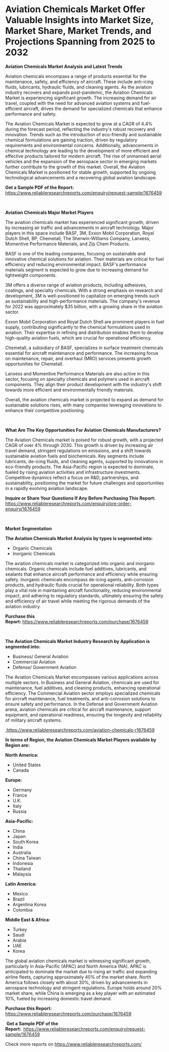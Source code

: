 <p><h1>Aviation Chemicals Market Offer Valuable Insights into Market Size, Market Share, Market Trends, and Projections Spanning from 2025 to 2032</h1></p><p><strong>Aviation Chemicals Market Analysis and Latest Trends</strong></p>
<p><p>Aviation chemicals encompass a range of products essential for the maintenance, safety, and efficiency of aircraft. These include anti-icing fluids, lubricants, hydraulic fluids, and cleaning agents. As the aviation industry recovers and expands post-pandemic, the Aviation Chemicals Market is experiencing significant growth. The increasing demand for air travel, coupled with the need for advanced aviation systems and fuel-efficient aircraft, drives the demand for specialized chemicals that enhance performance and safety.</p><p>The Aviation Chemicals Market is expected to grow at a CAGR of 4.4% during the forecast period, reflecting the industry's robust recovery and innovation. Trends such as the introduction of eco-friendly and sustainable chemical formulations are gaining traction, driven by regulatory requirements and environmental concerns. Additionally, advancements in chemical technology are leading to the development of more efficient and effective products tailored for modern aircraft. The rise of unmanned aerial vehicles and the expansion of the aerospace sector in emerging markets further contribute to the growth of this market. Overall, the Aviation Chemicals Market is positioned for stable growth, supported by ongoing technological advancements and a recovering global aviation landscape.</p></p>
<p><strong>Get a Sample PDF of the Report:&nbsp;</strong> <a href="https://www.reliableresearchreports.com/enquiry/request-sample/1676459?utm_campaign=3287&utm_medium=2&utm_source=Github&utm_content=ia&utm_term=01042025&utm_id=aviation-chemicals">https://www.reliableresearchreports.com/enquiry/request-sample/1676459</a></p>
<p>&nbsp;</p>
<p><strong>Aviation Chemicals Major Market Players</strong></p>
<p><p>The aviation chemicals market has experienced significant growth, driven by increasing air traffic and advancements in aircraft technology. Major players in this space include BASF, 3M, Exxon Mobil Corporation, Royal Dutch Shell, BP, Chemetall, The Sherwin-Williams Company, Lanxess, Momentive Performance Materials, and Zip Chem Products.</p><p>BASF is one of the leading companies, focusing on sustainable and innovative chemical solutions for aviation. Their materials are critical for fuel efficiency and reducing environmental impact. BASF's performance materials segment is expected to grow due to increasing demand for lightweight components.</p><p>3M offers a diverse range of aviation products, including adhesives, coatings, and specialty chemicals. With a strong emphasis on research and development, 3M is well-positioned to capitalize on emerging trends such as sustainability and high-performance materials. The company's revenue for 2022 was approximately $35 billion, with a growing share in the aviation sector.</p><p>Exxon Mobil Corporation and Royal Dutch Shell are prominent players in fuel supply, contributing significantly to the chemical formulations used in aviation. Their expertise in refining and distribution enables them to develop high-quality aviation fuels, which are crucial for operational efficiency.</p><p>Chemetall, a subsidiary of BASF, specializes in surface treatment chemicals essential for aircraft maintenance and performance. The increasing focus on maintenance, repair, and overhaul (MRO) services presents growth opportunities for Chemetall.</p><p>Lanxess and Momentive Performance Materials are also active in this sector, focusing on specialty chemicals and polymers used in aircraft components. They align their product development with the industry's shift towards more efficient and environmentally friendly materials.</p><p>Overall, the aviation chemicals market is projected to expand as demand for sustainable solutions rises, with many companies leveraging innovations to enhance their competitive positioning.</p></p>
<p>&nbsp;</p>
<p><strong>What Are The Key Opportunities For Aviation Chemicals Manufacturers?</strong></p>
<p><p>The Aviation Chemicals market is poised for robust growth, with a projected CAGR of over 4% through 2030. This growth is driven by increasing air travel demand, stringent regulations on emissions, and a shift towards sustainable aviation fuels and biochemicals. Key segments include lubricants, de-icing fluids, and cleaning agents, supported by innovations in eco-friendly products. The Asia-Pacific region is expected to dominate, fueled by rising aviation activities and infrastructure investments. Competitive dynamics reflect a focus on R&D, partnerships, and sustainability, positioning the market for future challenges and opportunities in a rapidly evolving aviation landscape.</p></p>
<p><strong>Inquire or Share Your Questions If Any Before Purchasing This Report:</strong> <a href="https://www.reliableresearchreports.com/enquiry/pre-order-enquiry/1676459?utm_campaign=3287&utm_medium=2&utm_source=Github&utm_content=ia&utm_term=01042025&utm_id=aviation-chemicals">https://www.reliableresearchreports.com/enquiry/pre-order-enquiry/1676459</a></p>
<p>&nbsp;</p>
<p><strong>Market Segmentation</strong></p>
<p><strong>The Aviation Chemicals Market Analysis by types is segmented into:</strong></p>
<p><ul><li>Organic Chemicals</li><li>Inorganic Chemicals</li></ul></p>
<p><p>The aviation chemicals market is categorized into organic and inorganic chemicals. Organic chemicals include fuel additives, lubricants, and sealants that enhance aircraft performance and efficiency while ensuring safety. Inorganic chemicals encompass de-icing agents, anti-corrosion products, and hydraulic fluids crucial for operational reliability. Both types play a vital role in maintaining aircraft functionality, reducing environmental impact, and adhering to regulatory standards, ultimately ensuring the safety and efficiency of air travel while meeting the rigorous demands of the aviation industry.</p></p>
<p><strong>Purchase this Report:&nbsp;</strong><a href="https://www.reliableresearchreports.com/purchase/1676459?utm_campaign=3287&utm_medium=2&utm_source=Github&utm_content=ia&utm_term=01042025&utm_id=aviation-chemicals">https://www.reliableresearchreports.com/purchase/1676459</a></p>
<p>&nbsp;</p>
<p><strong>The Aviation Chemicals Market Industry Research by Application is segmented into:</strong></p>
<p><ul><li>Business/ General Aviation</li><li>Commercial Aviation</li><li>Defense/ Government Aviation</li></ul></p>
<p><p>The Aviation Chemicals Market encompasses various applications across multiple sectors. In Business and General Aviation, chemicals are used for maintenance, fuel additives, and cleaning products, enhancing operational efficiency. The Commercial Aviation sector employs specialized chemicals for aircraft maintenance, fuel treatments, and anti-corrosion solutions to ensure safety and performance. In the Defense and Government Aviation arena, aviation chemicals are critical for aircraft maintenance, support equipment, and operational readiness, ensuring the longevity and reliability of military aircraft systems.</p></p>
<p><a href="https://www.reliableresearchreports.com/aviation-chemicals-r1676459?utm_campaign=3287&utm_medium=2&utm_source=Github&utm_content=ia&utm_term=01042025&utm_id=aviation-chemicals">&nbsp;https://www.reliableresearchreports.com/aviation-chemicals-r1676459</a></p>
<p><strong>In terms of Region, the Aviation Chemicals Market Players available by Region are:</strong></p>
<p>
    <p> <strong> North America: </strong>
        <ul>
            <li>United States</li>
            <li>Canada</li>
        </ul>
        </p> 
    <p> <strong> Europe: </strong>
        <ul>
            <li>Germany</li>
            <li>France</li>
            <li>U.K.</li>
            <li>Italy</li>
            <li>Russia</li>
        </ul>
        </p> 
    <p> <strong> Asia-Pacific: </strong>
        <ul>
            <li>China</li>
            <li>Japan</li>
            <li>South Korea</li>
            <li>India</li>
            <li>Australia</li>
            <li>China Taiwan</li>
            <li>Indonesia</li>
            <li>Thailand</li>
            <li>Malaysia</li>
        </ul>
        </p> 
    <p> <strong> Latin America: </strong>
        <ul>
            <li>Mexico</li>
            <li>Brazil</li>
            <li>Argentina Korea</li>
            <li>Colombia</li>
        </ul>
        </p> 
    <p> <strong> Middle East & Africa: </strong>
        <ul>
            <li>Turkey</li>
            <li>Saudi</li>
            <li>Arabia</li>
            <li>UAE</li>
            <li>Korea</li>
        </ul>
    </p>
    </p>
<p><p>The global aviation chemicals market is witnessing significant growth, particularly in Asia-Pacific (APAC) and North America (NA). APAC is anticipated to dominate the market due to rising air traffic and expanding airline fleets, capturing approximately 40% of the market share. North America follows closely with about 30%, driven by advancements in aerospace technology and stringent regulations. Europe holds around 20% market share, while China is emerging as a key player with an estimated 10%, fueled by increasing domestic travel demand.</p></p>
<p><strong>Purchase this Report: </strong><a href="https://www.reliableresearchreports.com/purchase/1676459?utm_campaign=3287&utm_medium=2&utm_source=Github&utm_content=ia&utm_term=01042025&utm_id=aviation-chemicals">https://www.reliableresearchreports.com/purchase/1676459</a></p>
<p>&nbsp;<strong>Get a Sample PDF of the Report:&nbsp;&nbsp;</strong><a href="https://www.reliableresearchreports.com/enquiry/request-sample/1676459?utm_campaign=3287&utm_medium=2&utm_source=Github&utm_content=ia&utm_term=01042025&utm_id=aviation-chemicals">https://www.reliableresearchreports.com/enquiry/request-sample/1676459</a></p>
<p><strong></strong></p>
<p>Check more reports on <a href="https://www.reliableresearchreports.com/?utm_campaign=3287&utm_medium=2&utm_source=Github&utm_content=ia&utm_term=01042025&utm_id=aviation-chemicals">https://www.reliableresearchreports.com/</a></p>